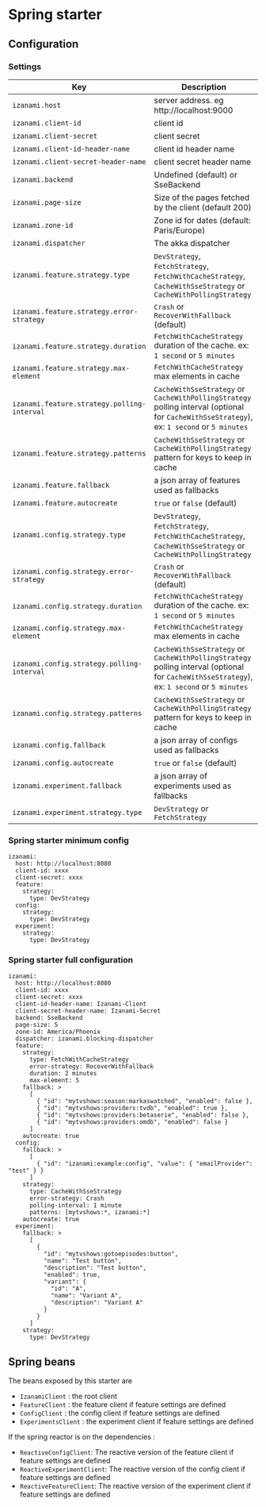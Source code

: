 # Spring starter 

## Configuration 

### Settings 

|Key                                          |Description                                                                                                          |
|---------------------------------------------|---------------------------------------------------------------------------------------------------------------------| 
| `izanami.host`                              | server address. eg http://localhost:9000                                                                            | 
| `izanami.client-id`                         | client id                                                                                                           | 
| `izanami.client-secret`                     | client secret                                                                                                       | 
| `izanami.client-id-header-name`             | client id header name                                                                                               | 
| `izanami.client-secret-header-name`         | client secret header name                                                                                           | 
| `izanami.backend`                           | Undefined (default) or SseBackend                                                                                   | 
| `izanami.page-size`                         | Size of the pages fetched by the client (default 200)                                                               | 
| `izanami.zone-id`                           | Zone id for dates (default: Paris/Europe)                                                                           | 
| `izanami.dispatcher`                        | The akka dispatcher                                                                                                 | 
| `izanami.feature.strategy.type`             | `DevStrategy`, `FetchStrategy`, `FetchWithCacheStrategy`, `CacheWithSseStrategy` or `CacheWithPollingStrategy`      | 
| `izanami.feature.strategy.error-strategy`   | `Crash` or `RecoverWithFallback` (default)                                                                          | 
| `izanami.feature.strategy.duration`         | `FetchWithCacheStrategy` duration of the cache. ex: `1 second` or `5 minutes`                                       | 
| `izanami.feature.strategy.max-element`      | `FetchWithCacheStrategy` max elements in cache                                                                      | 
| `izanami.feature.strategy.polling-interval` | `CacheWithSseStrategy` or `CacheWithPollingStrategy` polling interval (optional for `CacheWithSseStrategy`), ex: `1 second` or `5 minutes` | 
| `izanami.feature.strategy.patterns`         | `CacheWithSseStrategy` or `CacheWithPollingStrategy` pattern for keys to keep in cache                              | 
| `izanami.feature.fallback`                  | a json array of features used as fallbacks                                                                          | 
| `izanami.feature.autocreate`                | `true` or `false` (default)                                                                                         | 
| `izanami.config.strategy.type`              | `DevStrategy`, `FetchStrategy`, `FetchWithCacheStrategy`, `CacheWithSseStrategy` or `CacheWithPollingStrategy`      | 
| `izanami.config.strategy.error-strategy`    | `Crash` or `RecoverWithFallback` (default)                                                                          | 
| `izanami.config.strategy.duration`          | `FetchWithCacheStrategy` duration of the cache. ex: `1 second` or `5 minutes`                                       | 
| `izanami.config.strategy.max-element`       | `FetchWithCacheStrategy` max elements in cache                                                                      | 
| `izanami.config.strategy.polling-interval`  | `CacheWithSseStrategy` or `CacheWithPollingStrategy` polling interval (optional for `CacheWithSseStrategy`), ex: `1 second` or `5 minutes` | 
| `izanami.config.strategy.patterns`          | `CacheWithSseStrategy` or `CacheWithPollingStrategy` pattern for keys to keep in cache                              | 
| `izanami.config.fallback`                   | a json array of configs used as fallbacks                                                                           | 
| `izanami.config.autocreate`                 | `true` or `false` (default)                                                                                         | 
| `izanami.experiment.fallback`               | a json array of experiments used as fallbacks                                                                       |  
| `izanami.experiment.strategy.type`          | `DevStrategy` or `FetchStrategy`                                                                                    | 


### Spring starter minimum config 

```
izanami:
  host: http://localhost:8080
  client-id: xxxx
  client-secret: xxxx
  feature:
    strategy:
      type: DevStrategy
  config:
    strategy:
      type: DevStrategy
  experiment:
    strategy:
      type: DevStrategy
```

### Spring starter full configuration 

```
izanami:
  host: http://localhost:8080
  client-id: xxxx
  client-secret: xxxx
  client-id-header-name: Izanami-Client
  client-secret-header-name: Izanami-Secret
  backend: SseBackend
  page-size: 5
  zone-id: America/Phoenix
  dispatcher: izanami.blocking-dispatcher
  feature:
    strategy:
      type: FetchWithCacheStrategy
      error-strategy: RecoverWithFallback
      duration: 2 minutes
      max-element: 5
    fallback: >
      [
        { "id": "mytvshows:season:markaswatched", "enabled": false },
        { "id": "mytvshows:providers:tvdb", "enabled": true },
        { "id": "mytvshows:providers:betaserie", "enabled": false },
        { "id": "mytvshows:providers:omdb", "enabled": false }
      ]
    autocreate: true
  config:
    fallback: >
      [
        { "id": "izanami:example:config", "value": { "emailProvider": "test" } }
      ]
    strategy:
      type: CacheWithSseStrategy
      error-strategy: Crash
      polling-interval: 1 minute
      patterns: [mytvshows:*, izanami:*]
    autocreate: true
  experiment:
    fallback: >
      [
        {
          "id": "mytvshows:gotoepisodes:button",
          "name": "Test button",
          "description": "Test button",
          "enabled": true,
          "variant": {
            "id": "A",
            "name": "Variant A",
            "description": "Variant A"
          }
        }
      ]
    strategy:
      type: DevStrategy
```

## Spring beans

The beans exposed by this starter are 

 * `IzanamiClient` : the root client 
 * `FeatureClient` : the feature client if feature settings are defined  
 * `ConfigClient` : the config client if feature settings are defined  
 * `ExperimentsClient` : the experiment client if feature settings are defined  


If the spring reactor is on the dependencies : 

 * `ReactiveConfigClient`: The reactive version of the feature client if feature settings are defined
 * `ReactiveExperimentClient`: The reactive version of the config client if feature settings are defined
 * `ReactiveFeatureClient`: The reactive version of the experiment client if feature settings are defined
 
 